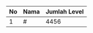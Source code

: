 | No | Nama            | Jumlah Level |
|----|-----------------|--------------|
| 1  | #    |    4456        |
